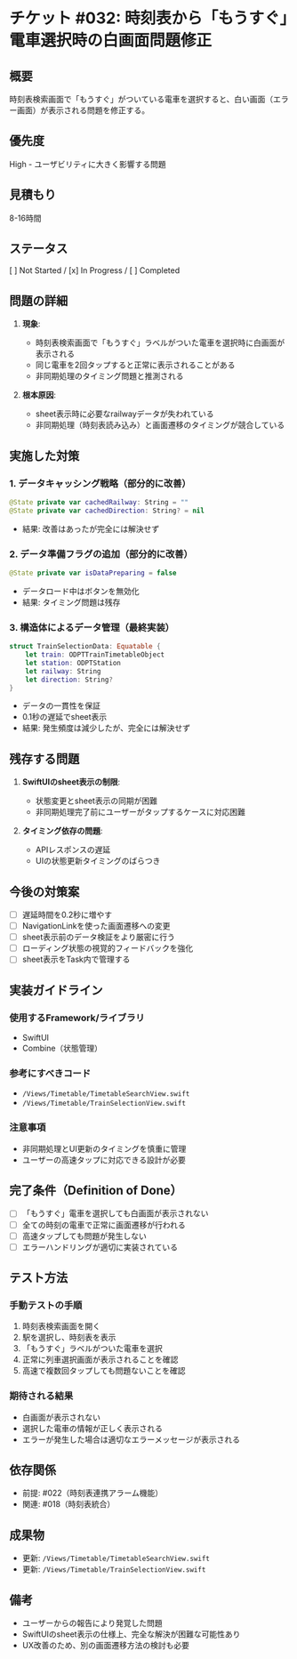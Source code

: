# チケット #032: 時刻表から「もうすぐ」電車選択時の白画面問題修正

## 概要
時刻表検索画面で「もうすぐ」がついている電車を選択すると、白い画面（エラー画面）が表示される問題を修正する。

## 優先度
High - ユーザビリティに大きく影響する問題

## 見積もり
8-16時間

## ステータス
[ ] Not Started / [x] In Progress / [ ] Completed

## 問題の詳細
1. **現象**: 
   - 時刻表検索画面で「もうすぐ」ラベルがついた電車を選択時に白画面が表示される
   - 同じ電車を2回タップすると正常に表示されることがある
   - 非同期処理のタイミング問題と推測される

2. **根本原因**:
   - sheet表示時に必要なrailwayデータが失われている
   - 非同期処理（時刻表読み込み）と画面遷移のタイミングが競合している

## 実施した対策

### 1. データキャッシング戦略（部分的に改善）
```swift
@State private var cachedRailway: String = ""
@State private var cachedDirection: String? = nil
```
- 結果: 改善はあったが完全には解決せず

### 2. データ準備フラグの追加（部分的に改善）
```swift
@State private var isDataPreparing = false
```
- データロード中はボタンを無効化
- 結果: タイミング問題は残存

### 3. 構造体によるデータ管理（最終実装）
```swift
struct TrainSelectionData: Equatable {
    let train: ODPTTrainTimetableObject
    let station: ODPTStation
    let railway: String
    let direction: String?
}
```
- データの一貫性を保証
- 0.1秒の遅延でsheet表示
- 結果: 発生頻度は減少したが、完全には解決せず

## 残存する問題

1. **SwiftUIのsheet表示の制限**:
   - 状態変更とsheet表示の同期が困難
   - 非同期処理完了前にユーザーがタップするケースに対応困難

2. **タイミング依存の問題**:
   - APIレスポンスの遅延
   - UIの状態更新タイミングのばらつき

## 今後の対策案

- [ ] 遅延時間を0.2秒に増やす
- [ ] NavigationLinkを使った画面遷移への変更
- [ ] sheet表示前のデータ検証をより厳密に行う
- [ ] ローディング状態の視覚的フィードバックを強化
- [ ] sheet表示をTask内で管理する

## 実装ガイドライン

### 使用するFramework/ライブラリ
- SwiftUI
- Combine（状態管理）

### 参考にすべきコード
- `/Views/Timetable/TimetableSearchView.swift`
- `/Views/Timetable/TrainSelectionView.swift`

### 注意事項
- 非同期処理とUI更新のタイミングを慎重に管理
- ユーザーの高速タップに対応できる設計が必要

## 完了条件（Definition of Done）
- [ ] 「もうすぐ」電車を選択しても白画面が表示されない
- [ ] 全ての時刻の電車で正常に画面遷移が行われる
- [ ] 高速タップしても問題が発生しない
- [ ] エラーハンドリングが適切に実装されている

## テスト方法

### 手動テストの手順
1. 時刻表検索画面を開く
2. 駅を選択し、時刻表を表示
3. 「もうすぐ」ラベルがついた電車を選択
4. 正常に列車選択画面が表示されることを確認
5. 高速で複数回タップしても問題ないことを確認

### 期待される結果
- 白画面が表示されない
- 選択した電車の情報が正しく表示される
- エラーが発生した場合は適切なエラーメッセージが表示される

## 依存関係
- 前提: #022（時刻表連携アラーム機能）
- 関連: #018（時刻表統合）

## 成果物
- 更新: `/Views/Timetable/TimetableSearchView.swift`
- 更新: `/Views/Timetable/TrainSelectionView.swift`

## 備考
- ユーザーからの報告により発覚した問題
- SwiftUIのsheet表示の仕様上、完全な解決が困難な可能性あり
- UX改善のため、別の画面遷移方法の検討も必要